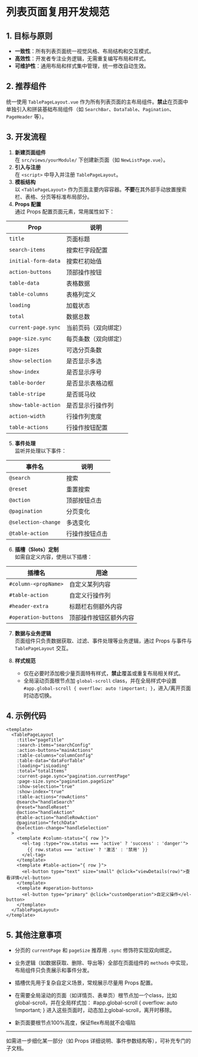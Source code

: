# 列表页面复用开发规范

## 1. 目标与原则
- **一致性**：所有列表页面统一视觉风格、布局结构和交互模式。
- **高效性**：开发者专注业务逻辑，无需重复编写布局和样式。
- **可维护性**：通用布局和样式集中管理，统一修改自动生效。

## 2. 推荐组件
统一使用 `TablePageLayout.vue` 作为所有列表页面的主布局组件。**禁止**在页面中单独引入和拼装基础布局组件（如 `SearchBar`、`DataTable`、`Pagination`、`PageHeader` 等）。

## 3. 开发流程
1. **新建页面组件**  
   在 `src/views/yourModule/` 下创建新页面（如 `NewListPage.vue`）。
2. **引入与注册**  
   在 `<script>` 中导入并注册 `TablePageLayout`。
3. **模板结构**  
   以 `<TablePageLayout>` 作为页面主要内容容器。**不要**在其外部手动放置搜索栏、表格、分页等标准布局部分。
4. **Props 配置**  
   通过 Props 配置页面元素，常用属性如下：

| Prop                | 说明                   |
|---------------------|------------------------|
| `title`             | 页面标题               |
| `search-items`      | 搜索栏字段配置         |
| `initial-form-data` | 搜索栏初始值           |
| `action-buttons`    | 顶部操作按钮           |
| `table-data`        | 表格数据               |
| `table-columns`     | 表格列定义             |
| `loading`           | 加载状态               |
| `total`             | 数据总数               |
| `current-page.sync` | 当前页码（双向绑定）   |
| `page-size.sync`    | 每页条数（双向绑定）   |
| `page-sizes`        | 可选分页条数           |
| `show-selection`    | 是否显示多选           |
| `show-index`        | 是否显示序号           |
| `table-border`      | 是否显示表格边框       |
| `table-stripe`      | 是否斑马纹             |
| `show-table-action` | 是否显示行操作列       |
| `action-width`      | 行操作列宽度           |
| `table-actions`     | 行操作按钮配置         |

5. **事件处理**  
   监听并处理以下事件：

| 事件名              | 说明                   |
|---------------------|------------------------|
| `@search`           | 搜索                   |
| `@reset`            | 重置搜索               |
| `@action`           | 顶部按钮点击           |
| `@pagination`       | 分页变化               |
| `@selection-change` | 多选变化               |
| `@table-action`     | 行操作按钮点击         |

6. **插槽（Slots）定制**  
   如需自定义内容，使用以下插槽：

| 插槽名                  | 用途                         |
|-------------------------|------------------------------|
| `#column-<propName>`    | 自定义某列内容               |
| `#table-action`         | 自定义行操作列               |
| `#header-extra`         | 标题栏右侧额外内容           |
| `#operation-buttons`    | 顶部操作按钮区额外内容       |

7. **数据与业务逻辑**  
   页面组件只负责数据获取、过滤、事件处理等业务逻辑，通过 Props 与事件与 `TablePageLayout` 交互。

8. **样式规范**  
   - 仅在必要时添加极少量页面特有样式，**禁止**覆盖或重复布局相关样式。
   - 全局滚动页面根节点加 `global-scroll` class，并在全局样式中设置 `#app.global-scroll { overflow: auto !important; }`，进入/离开页面时动态切换。



## 4. 示例代码

```vue
<template>
  <TablePageLayout
    :title="pageTitle"
    :search-items="searchConfig"
    :action-buttons="mainActions"
    :table-columns="columnConfig"
    :table-data="dataForTable"
    :loading="isLoading"
    :total="totalItems"
    :current-page.sync="pagination.currentPage"
    :page-size.sync="pagination.pageSize"
    :show-selection="true"
    :show-index="true"
    :table-actions="rowActions"
    @search="handleSearch"
    @reset="handleReset"
    @action="handleAction"
    @table-action="handleRowAction"
    @pagination="fetchData"
    @selection-change="handleSelection"
  >
    <template #column-status="{ row }">
      <el-tag :type="row.status === 'active' ? 'success' : 'danger'">
        {{ row.status === 'active' ? '激活' : '禁用' }}
      </el-tag>
    </template>
    <template #table-action="{ row }">
      <el-button type="text" size="small" @click="viewDetails(row)">查看详情</el-button>
    </template>
    <template #operation-buttons>
      <el-button type="primary" @click="customOperation">自定义操作</el-button>
    </template>
  </TablePageLayout>
</template>
```

## 5. 其他注意事项
- 分页的 `currentPage` 和 `pageSize` 推荐用 `.sync` 修饰符实现双向绑定。
- 业务逻辑（如数据获取、删除、导出等）全部在页面组件的 `methods` 中实现，布局组件只负责展示和事件分发。
- 插槽优先用于复杂自定义场景，常规展示尽量用 Props 配置。
-  在需要全局滚动的页面（如详情页、表单页）根节点加一个class，比如global-scroll，并在全局样式加：
#app.global-scroll {
  overflow: auto !important;
}
进入这些页面时，动态加上global-scroll，离开时移除。


- 新页面要根节点100%高度，保证flex布局就不会塌陷

---

如需进一步细化某一部分（如 Props 详细说明、事件参数结构等），可补充专门的子文档。